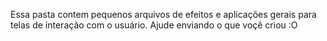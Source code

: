 Essa pasta contem pequenos arquivos de efeitos e aplicações gerais para telas de interação com o usuário. Ajude enviando o que voçê criou :O